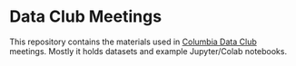 # Data Club Meetings

This repository contains the materials used in [Columbia Data Club](https://library.columbia.edu/services/research-data-services/data-club.html) meetings. Mostly it holds datasets and example Jupyter/Colab notebooks. 
